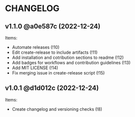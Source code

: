 # CHANGELOG

## v1.1.0 @a0e587c (2022-12-24)

Items:
  - Automate releases (!10)
  - Edit create-release to include artifacts (!11)
  - Add installation and cotribution sections to readme (!12)
  - Add badges for workflows and contribution guidelines (!13)
  - Add MIT LICENSE (!14)
  - Fix merging issue in create-release script (!15)

## v1.0.1 @d1d012c (2022-12-24)

Items:
  - Create changelog and versioning checks (!8)
